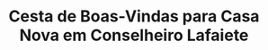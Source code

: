 ---
title: "Cesta de Boas-Vindas para Casa Nova em Conselheiro Lafaiete"
description: "Ofereça uma cesta de boas-vindas para quem acabou de se mudar para Conselheiro Lafaiete. Com itens úteis e acolhedores, a cesta perfeita para tornar o novo lar ainda mais especial."
layout: "home.html"
permalink: "/cesta-de-boasvindas-para-casa-nova-em-conselheiro-lafaiete/"
---